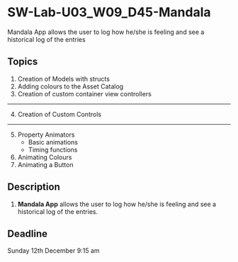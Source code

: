 # SW-Lab-U03_W09_D45-Mandala
Mandala App allows the user to log how he/she is feeling and see a historical log of the entries

## Topics
1. Creation of  Models with structs 
2. Adding colours to the Asset Catalog
3. Creation of custom container view controllers
---
4. Creation of Custom Controls 
---
5. Property Animators 
   - Basic animations
   - Timing functions
6. Animating Colours
7. Animating a Button 

## Description
1. **Mandala App** allows the user to log how he/she is feeling and see a historical log of the entries.

## Deadline 
Sunday 12th December 9:15 am

